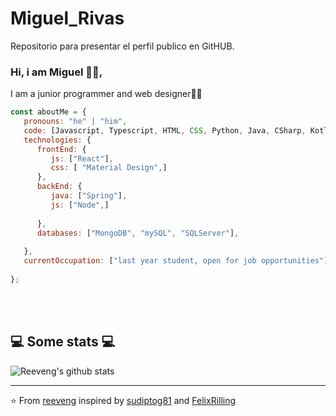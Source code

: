 # Miguel_Rivas
Repositorio para presentar  el perfil publico en GitHUB.


### Hi, i am Miguel 🙋‍♂️,

I am a junior programmer and web designer👨‍🎓


```javascript
const aboutMe = {
   pronouns: "he" | "him",
   code: [Javascript, Typescript, HTML, CSS, Python, Java, CSharp, Kotlin, Swift],
   technologies: {
      frontEnd: {
         js: ["React"],
         css: [ "Material Design",]
      },
      backEnd: {
         java: ["Spring"],
         js: ["Node",]
         
      },
      databases: ["MongoDB", "mySQL", "SQLServer"],
      
   },
   currentOccupation: ["last year student, open for job opportunities"],
   
};
```
</br></br>
<h2>💻 Some stats 💻</h2>

![Reeveng's github stats](https://github-readme-stats.vercel.app/api?username=reeveng&show_icons=true&title_color=fff&icon_color=79ff97&text_color=9f9f9f&bg_color=151515)

---

⭐️ From [reeveng](https://github.com/reeveng) inspired by [sudiptog81](https://github.com/sudiptog81) and  [FelixRilling](https://github.com/)
